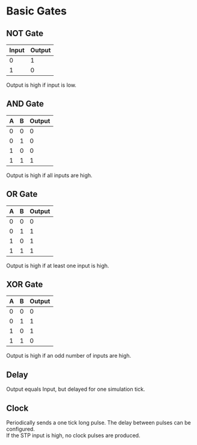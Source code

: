 # Basic Gates

## NOT Gate

<div class="rows">

| Input | Output |
| ------| ------ |
| 0     | 1      |
| 1     | 0      |

<div class="margin-left">
Output is high if input is low.
</div>
</div>

## AND Gate

<div class="rows">

| A   | B   | Output |
| --- | --- | ------ |
| 0   | 0   | 0      |
| 0   | 1   | 0      |
| 1   | 0   | 0      |
| 1   | 1   | 1      |

<div class="margin-left">
Output is high if all inputs are high.
</div>
</div>

## OR Gate

<div class="rows">

| A   | B   | Output |
| --- | --- | ------ |
| 0   | 0   | 0      |
| 0   | 1   | 1      |
| 1   | 0   | 1      |
| 1   | 1   | 1      |

<div class="margin-left">
Output is high if at least one input is high.
</div>
</div>

## XOR Gate

<div class="rows">

| A   | B   | Output |
| --- | --- | ------ |
| 0   | 0   | 0      |
| 0   | 1   | 1      |
| 1   | 0   | 1      |
| 1   | 1   | 0      |

<div class="margin-left">
Output is high if an odd number of inputs are high.
</div>
</div>

## Delay

Output equals Input, but delayed for one simulation tick.

## Clock

Periodically sends a one tick long pulse. The delay between pulses can be configured.<br>
If the STP input is high, no clock pulses are produced.

